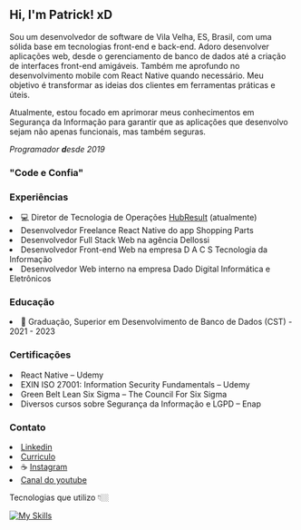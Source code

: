 ## Hi, I'm Patrick! xD

Sou um desenvolvedor de software de Vila Velha, ES, Brasil, com uma sólida base em tecnologias front-end e back-end. Adoro desenvolver aplicações web, desde o gerenciamento de banco de dados até a criação de interfaces front-end amigáveis. Também me aprofundo no desenvolvimento mobile com React Native quando necessário. Meu objetivo é transformar as ideias dos clientes em ferramentas práticas e úteis.

Atualmente, estou focado em aprimorar meus conhecimentos em Segurança da Informação para garantir que as aplicações que desenvolvo sejam não apenas funcionais, mas também seguras.

_Programador <b>d</b>esde 2019_

<h3>"Code e Confia"</h3>
<!-- <li>📍 De Vila <i>V</i>elha - ES</li> -->

### Experiências
<li>💻 Diretor de Tecnologia de Operações <a href='https://hubresult.com/' target='_blanc'>HubResult</a> (atualmente)</li>
<li>Desenvolvedor Freelance React Native do app Shopping Parts</li>
<li>Desenvolvedor Full Stack Web na agência Dellossi</li>
<li>Desenvolvedor Front-end Web na empresa D A C S Tecnologia da Informação</li>
<li>Desenvolvedor Web interno na empresa Dado Digital Informática e Eletrônicos</li>

### Educação
<li>📜 Graduação, Superior em Desenvolvimento de Banco de Dados (CST) - 2021 - 2023</li>

### Certificações
<li>React Native – Udemy</li>
<li>EXIN ISO 27001: Information Security Fundamentals – Udemy</li>
<li>Green Belt Lean Six Sigma – The Council For Six Sigma</li>
<li>Diversos cursos sobre Segurança da Informação e LGPD – Enap</li>

### Contato
<li><a href='https://www.linkedin.com/in/p-luca' target='_blanc'>Linkedin</a></li>
<li><a href='https://closeluca1.github.io/patrick-martins-resume/' target='_blanc'>Curriculo</a></li>
<li>☕ <a href='https://www.instagram.com/closeluca1' target='_blanc'>Instagram</a></li>
<li><a href='https://www.youtube.com/@closeluca1' target='_blanc'>Canal do youtube</a></li>
<ul></ul>
<p>Tecnologias q<i>u</i>e utilizo 👇🏼</p>

[![My Skills](https://skillicons.dev/icons?i=react,golang,nodejs,mongodb,php,mysql,firebase,tailwind,figma,vscode&perline=10)](https://hubresult.com/patrick-martins)
 
<!--
- Full-Stack developer
  - knowledge
    - HTML5 `&` CSS3
    - Bootstrap `&` Tailwindcss
    - Java$cript `&` Typescript 
    - _React_ `&` _React Native_
    - NodeJs `&` _MongoDB_
    - MySQL 

[x] Figma 
[x] photoshop
-->
<!-- #### my accomplishments
[x] Achei Que Sabia Jogar
  - portfolio page
    - > https://acheiquesabiajogar.com.br/

[x] Ela frases
  - Application built in `react native`, `nodejs/mongo` with authentication system. The application is a generator of daily motivational phrases, where the user can save the phrase, view others who liked them, suggest content and edit the profile; App available on PlayStore.
    - >https://play.google.com/store/apps/details?id=com.elafrases -->

##

<!-- 

- Front-End developer `&` User interface designer
  - knowledge
    - HTML5 `&` CSS3
    - Bootstrap `&` Tailwindcss
    - Java$cript `&` Typescript 
    - _Figma_ `&` _Photoshop_
- Amateur writer

##

### Contact

- [Personal Instagram](https://www.instagram.com/_lucawww/)

##

### More
  
- [Personal page](https://closeluca1.github.io/personal-page/) ✍🏼 - My progress.
- [Website Case Buttons](https://casebuttons.com/) 💻  Working on it `&&` Site being created with Java$cript, Bootstrap+Sass, NodeJs and SEO techniques being applied; The site is a collection of pre-styled buttons with CSS code available for use in projects.
-->
<!--
<a href="https://github.com/closeluca1">
  <div style="min-width: 100%; display: flex; flex-direction:row; flex-wrap: wrap; align-items: center; justify-content: space-between;">
  
  
  
  <img style="height: 160px;" src="https://github-readme-stats.vercel.app/api?username=closeluca1&show_icons=true&theme=merko&include_all_commits=true&count_private=true"/>
  
  <img style="height: 160px;" src="https://github-readme-stats.vercel.app/api/top-langs/?username=closeluca1&layout=compact&langs_count=7&theme=merko"/>
  
  
  </div>
  </a>
-->
  
<!-- # Aboutme
Between October and November 2018 I found what I wanted to learn, programming, but a some months ago I had already took a Python course that I did not like, however taught me a lot. In mid-2013 I edited, with the help of internet tutorials, game servers, ended up learning HTML and DB, nothing too deep. When I found what I wanted to do, I decided not to be a "tutorial boy" anymore and really learn. Today I don't concede drop something I want to learn, I don't know how long it will take, but I know I'll learn. November 2019; I have a year of experience on the engine, Construct, 4 games made for computer platform and 7 games for mobile platform. Knowledge in english, HTML5, CSS and programming logic. I am focusing my time on JS; I will be updating this file annually.
 -->
